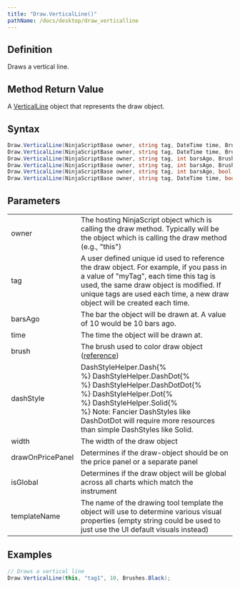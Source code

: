 ```yaml
---
title: "Draw.VerticalLine()"
pathName: /docs/desktop/draw_verticalline
---
```


## Definition

Draws a vertical line.

## Method Return Value

A [VerticalLine](/docs/desktop/verticalline) object that represents the draw object.

## Syntax

```csharp
Draw.VerticalLine(NinjaScriptBase owner, string tag, DateTime time, Brush brush)  
Draw.VerticalLine(NinjaScriptBase owner, string tag, DateTime time, Brush brush, DashStyleHelper dashStyle, int width, bool drawOnPricePanel)  
Draw.VerticalLine(NinjaScriptBase owner, string tag, int barsAgo, Brush brush)  
Draw.VerticalLine(NinjaScriptBase owner, string tag, int barsAgo, Brush brush, DashStyleHelper dashStyle, int width, bool drawOnPricePanel)  
Draw.VerticalLine(NinjaScriptBase owner, string tag, int barsAgo, bool isGlobal, string templateName)  
Draw.VerticalLine(NinjaScriptBase owner, string tag, DateTime time, bool isGlobal, string templateName)  
```

## Parameters

|  |  |
| --- | --- |
| owner | The hosting NinjaScript object which is calling the draw method. Typically will be the object which is calling the draw method (e.g., "this") |
| tag | A user defined unique id used to reference the draw object. For example, if you pass in a value of "myTag", each time this tag is used, the same draw object is modified. If unique tags are used each time, a new draw object will be created each time. |
| barsAgo | The bar the object will be drawn at. A value of 10 would be 10 bars ago. |
| time | The time the object will be drawn at. |
| brush | The brush used to color draw object ([reference](https://msdn.microsoft.com/en-us/library/system.windows.media.brushes%28v=vs.110%29.aspx)) |
| dashStyle | DashStyleHelper.Dash{% <br> %} DashStyleHelper.DashDot{% <br> %} DashStyleHelper.DashDotDot{% <br> %} DashStyleHelper.Dot{% <br> %} DashStyleHelper.Solid{% <br> %} Note: Fancier DashStyles like DashDotDot will require more resources than simple DashStyles like Solid. |
| width | The width of the draw object |
| drawOnPricePanel | Determines if the draw-object should be on the price panel or a separate panel |
| isGlobal | Determines if the draw object will be global across all charts which match the instrument |
| templateName | The name of the drawing tool template the object will use to determine various visual properties (empty string could be used to just use the UI default visuals instead) |

## Examples

```csharp
// Draws a vertical line
Draw.VerticalLine(this, "tag1", 10, Brushes.Black);
```

